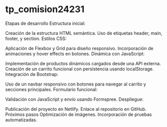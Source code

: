 # tp_comision24231

Etapas de desarrollo
Estructura inicial:

Creación de la estructura HTML semántica.
Uso de etiquetas header, main, footer, y section.
Estilos CSS:

Aplicación de Flexbox y Grid para diseño responsivo.
Incorporación de animaciones y hover effects en botones.
Dinámica con JavaScript:

Implementación de productos dinámicos cargados desde una API externa.
Creación de un carrito funcional con persistencia usando localStorage.
Integración de Bootstrap:

Uso de un navbar responsivo con botones para navegar al carrito y secciones principales.
Formulario funcional:

Validación con JavaScript y envío usando Formspree.
Despliegue:

Publicación del proyecto en Netlify.
Enlace al repositorio en GitHub.
Próximos pasos
Optimización de imágenes.
Incorporación de pruebas automatizadas.
